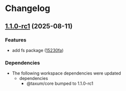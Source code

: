 # Changelog

## [1.1.0-rc1](https://github.com/DASPRiD/taxum/compare/fs-v1.0.0-rc1...fs-v1.1.0-rc1) (2025-08-11)


### Features

* add fs package ([15230fa](https://github.com/DASPRiD/taxum/commit/15230fadcad656e192f26f0b272e0d646493181a))


### Dependencies

* The following workspace dependencies were updated
  * dependencies
    * @taxum/core bumped to 1.1.0-rc1
